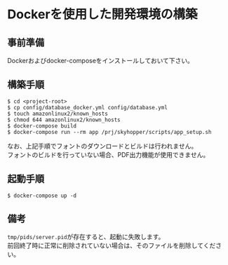 # Dockerを使用した開発環境の構築

## 事前準備
Dockerおよびdocker-composeをインストールしておいて下さい。

## 構築手順
```
$ cd <project-root>
$ cp config/database_docker.yml config/database.yml
$ touch amazonlinux2/known_hosts
$ chmod 644 amazonlinux2/known_hosts
$ docker-compose build
$ docker-compose run --rm app /prj/skyhopper/scripts/app_setup.sh
```
なお、上記手順でフォントのダウンロードとビルドは行われません。  
フォントのビルドを行っていない場合、PDF出力機能が使用できません。

## 起動手順
```
$ docker-compose up -d
```

## 備考
`tmp/pids/server.pid`が存在すると、起動に失敗します。  
前回終了時に正常に削除されていない場合は、そのファイルを削除してください。
